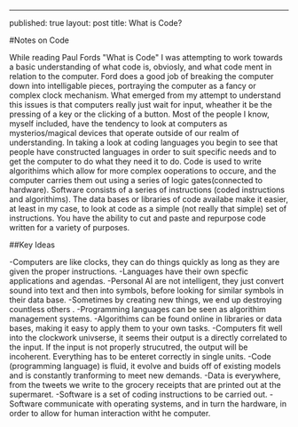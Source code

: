 ---
published: true
layout: post
title: What is Code?

#Notes on Code

While reading Paul Fords "What is Code" I was attempting to work towards a basic understanding of what code is, obviosly, and what code ment in relation to the computer. Ford does a good job of breaking the computer down into intelligable pieces, portraying the computer as a fancy or complex clock mechanism. What emerged from my attempt to understand this issues is that computers really just wait for input, wheather it be the pressing of a key or the clicking of a button. Most of the people I know, myself included, have the tendency to look at computers as mysterios/magical devices that operate outside of our realm of understanding. In taking a look at coding languages you begin to see that people have constructed languages in order to suit specific needs and to get the computer to do what they need it to do. Code is used to write algorithims which allow for more complex ooperations to occure, and the computer carries them out using a series of logic gates(connected to hardware). Software consists of a series of instructions (coded instructions and algorithims). The data bases or libraries of code availabe make it easier, at least in my case, to look at code as a simple (not really that simple) set of instructions. You have the ability to cut and paste and repurpose code written for a variety of purposes.

##Key Ideas

-Computers are like clocks, they can do things quickly as long as they are given the proper instructions.
-Languages have their own specfic applications and agendas.
-Personal AI are not intelligent, they just convert sound into text and then into symbols, before looking for similar symbols in their data base.
-Sometimes by creating new things, we end up destroying countless others .
-Programming languages can be seen as algorithim management systems.
-Algorithims can be found online in libraries or data bases, making it easy to apply them to your own tasks.
-Computers fit well into the clockwork univserse, it seems their output is a directly correlated to the input. If the input is not properly strucutred, the output will be incoherent. Everything has to be enteret correctly in single units.
-Code (programming language) is fluid, it evolve and buids off of existing models and is constantly tranforming to meet new demands.
-Data is everywhere, from the tweets we write to the grocery receipts that are printed out at the supermaret.
-Software is a set of coding instructions to be carried out.
-Software communicate with operating systems, and in turn the hardware, in order to allow for human interaction witht he computer.
